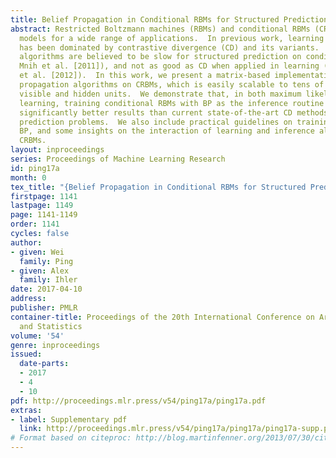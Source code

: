 ```yaml
---
title: Belief Propagation in Conditional RBMs for Structured Prediction
abstract: Restricted Boltzmann machines (RBMs) and conditional RBMs (CRBMs) are popular
  models for a wide range of applications.  In previous work, learning on such models
  has been dominated by contrastive divergence (CD) and its variants.  Belief propagation (BP)
  algorithms are believed to be slow for structured prediction on conditional RBMs (e.g.,
  Mnih et al. [2011]), and not as good as CD when applied in learning (e.g., Larochelle
  et al. [2012]).  In this work, we present a matrix-based implementation of belief
  propagation algorithms on CRBMs, which is easily scalable to tens of thousands of
  visible and hidden units.  We demonstrate that, in both maximum likelihood and max-margin
  learning, training conditional RBMs with BP as the inference routine can provide
  significantly better results than current state-of-the-art CD methods on structured
  prediction problems.  We also include practical guidelines on training CRBMs with
  BP, and some insights on the interaction of learning and inference algorithms for
  CRBMs.
layout: inproceedings
series: Proceedings of Machine Learning Research
id: ping17a
month: 0
tex_title: "{Belief Propagation in Conditional RBMs for Structured Prediction}"
firstpage: 1141
lastpage: 1149
page: 1141-1149
order: 1141
cycles: false
author:
- given: Wei
  family: Ping
- given: Alex
  family: Ihler
date: 2017-04-10
address: 
publisher: PMLR
container-title: Proceedings of the 20th International Conference on Artificial Intelligence
  and Statistics
volume: '54'
genre: inproceedings
issued:
  date-parts:
  - 2017
  - 4
  - 10
pdf: http://proceedings.mlr.press/v54/ping17a/ping17a.pdf
extras:
- label: Supplementary pdf
  link: http://proceedings.mlr.press/v54/ping17a/ping17a/ping17a-supp.pdf
# Format based on citeproc: http://blog.martinfenner.org/2013/07/30/citeproc-yaml-for-bibliographies/
---
```

